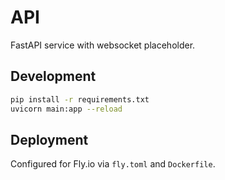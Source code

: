 # API

FastAPI service with websocket placeholder.

## Development

```bash
pip install -r requirements.txt
uvicorn main:app --reload
```

## Deployment

Configured for Fly.io via `fly.toml` and `Dockerfile`.
